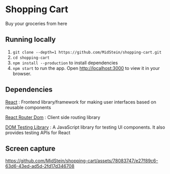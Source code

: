 # Shopping Cart

Buy your groceries from here

## Running locally

1. `git clone --depth=1 https://github.com/MidStein/shopping-cart.git`
2. `cd shopping-cart`
3. `npm install --production` to install dependencies
4. `npm start` to run the app. Open
  [http://localhost:3000](http://localhost:3000) to view it in your browser.

## Dependencies

[React](https://react.dev/)
: Frontend library/framework for making user interfaces based on reusable
  components

[React Router Dom](https://reactrouter.com/)
: Client side routing library

[DOM Testing Library](https://testing-library.com/)
: A JavaScript library for testing UI components. It also provides testing APIs
for React

## Screen capture

https://github.com/MidStein/shopping-cart/assets/78083747/e27f89c6-63d6-43ed-ad5d-2fd17d346708
